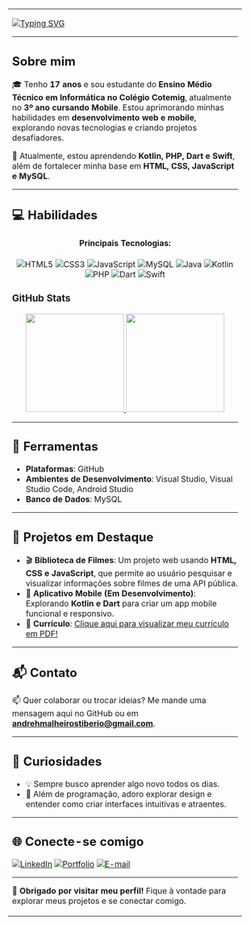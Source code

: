 <table style="width:100%; background-image: url('https://i.imgur.com/7F7uocd.jpg'); background-size: cover; padding: 20px; border-radius: 10px;">

<tr>
<td>

[![Typing SVG](https://readme-typing-svg.demolab.com?font=Fira+Code&pause=1000&color=6793F7&width=435&lines=Ol%C3%A1!%2C+Eu+Sou+o+Andreh+Malheiros.;Bem+Vindo+ao+meu+perfil+no+GitHub!+)](https://git.io/typing-svg)

---

## Sobre mim
🎓 Tenho **17 anos** e sou estudante do **Ensino Médio Técnico em Informática no Colégio Cotemig**, atualmente no **3º ano cursando Mobile**. Estou aprimorando minhas habilidades em **desenvolvimento web e mobile**, explorando novas tecnologias e criando projetos desafiadores.

🌱 Atualmente, estou aprendendo **Kotlin, PHP, Dart e Swift**, além de fortalecer minha base em **HTML, CSS, JavaScript e MySQL**.

---

## 💻 Habilidades

<div align="center">
  <h4>Principais Tecnologias:</h4>
  <img src="https://img.shields.io/badge/HTML5-%23E34F26.svg?&style=for-the-badge&logo=html5&logoColor=white" alt="HTML5"/>
  <img src="https://img.shields.io/badge/CSS3-%231572B6.svg?&style=for-the-badge&logo=css3&logoColor=white" alt="CSS3"/>
  <img src="https://img.shields.io/badge/JavaScript-%23323330.svg?&style=for-the-badge&logo=javascript&logoColor=%23F7DF1E" alt="JavaScript"/>
  <img src="https://img.shields.io/badge/MySQL-%2300f.svg?&style=for-the-badge&logo=mysql&logoColor=white" alt="MySQL"/>
  <img src="https://img.shields.io/badge/Java-%23ED8B00.svg?&style=for-the-badge&logo=java&logoColor=white" alt="Java"/>
  <img src="https://img.shields.io/badge/Kotlin-%237F52FF.svg?&style=for-the-badge&logo=kotlin&logoColor=white" alt="Kotlin"/>
  <img src="https://img.shields.io/badge/PHP-%23777BB4.svg?&style=for-the-badge&logo=php&logoColor=white" alt="PHP"/>
  <img src="https://img.shields.io/badge/Dart-%230175C2.svg?&style=for-the-badge&logo=dart&logoColor=white" alt="Dart"/>
  <img src="https://img.shields.io/badge/Swift-%23FA7343.svg?&style=for-the-badge&logo=swift&logoColor=white" alt="Swift"/>
</div>

### GitHub Stats

<div align="center" style="display: flex; justify-content: center;">
  <a href="(https://github.com/Andreh-Malheiros)">
    <img height="195px" src="https://github-readme-stats.vercel.app/api?username=Andreh-Malheiros&show_icons=true&theme=one_dark_pro&include_all_commits=true&count_private=true"/>
    <img height="195px" src="https://github-readme-stats.vercel.app/api/top-langs/?username=Andreh-Malheiros&layout=compact&langs_count=7&theme=one_dark_pro"/>
  </a>
</div>

---

## 🔧 Ferramentas
- **Plataformas**: GitHub
- **Ambientes de Desenvolvimento**: Visual Studio, Visual Studio Code, Android Studio
- **Banco de Dados**: MySQL

---

## 🚀 Projetos em Destaque
- 🎬 **Biblioteca de Filmes**: Um projeto web usando **HTML, CSS e JavaScript**, que permite ao usuário pesquisar e visualizar informações sobre filmes de uma API pública.
- 📱 **Aplicativo Mobile (Em Desenvolvimento)**: Explorando **Kotlin e Dart** para criar um app mobile funcional e responsivo.
- 📄 **Currículo**: [Clique aqui para visualizar meu currículo em PDF!](https://drive.google.com/file/d/1o3ZYvPK2ZZeLlRiwUPrNKiRZdfKr02w0/view?usp=sharing)

---

## 📬 Contato
📫 Quer colaborar ou trocar ideias? Me mande uma mensagem aqui no GitHub ou em **[andrehmalheirostiberio@gmail.com](mailto:andrehmalheirostiberio@gmail.com)**.

---

## 🔎 Curiosidades
- 💡 Sempre busco aprender algo novo todos os dias.
- 📘 Além de programação, adoro explorar design e entender como criar interfaces intuitivas e atraentes.

---

## 🌐 Conecte-se comigo
[![LinkedIn](https://img.shields.io/badge/LinkedIn-%230077B5.svg?&style=for-the-badge&logo=linkedin&logoColor=white)](https://www.linkedin.com/in/andreh-malheiros/)
[![Portfolio](https://img.shields.io/badge/Portfolio-%23FFA500.svg?&style=for-the-badge&logo=firefox&logoColor=white)](https://andreh-malheiros.github.io/Portifolio-2024/)
[![E-mail](https://img.shields.io/badge/Email-%23D14836.svg?&style=for-the-badge&logo=gmail&logoColor=white)](mailto:andrehmalheirostiberio@gmail.com)

---

🎉 **Obrigado por visitar meu perfil!** Fique à vontade para explorar meus projetos e se conectar comigo.

</td>
</tr>
</table>
